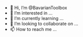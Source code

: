 - 👋 Hi, I’m @BavarianToolbox
- 👀 I’m interested in ...
- 🌱 I’m currently learning ...
- 💞️ I’m looking to collaborate on ...
- 📫 How to reach me ...

<!---
BavarianToolbox/BavarianToolbox is a ✨ special ✨ repository because its `README.md` (this file) appears on your GitHub profile.
You can click the Preview link to take a look at your changes.
--->
